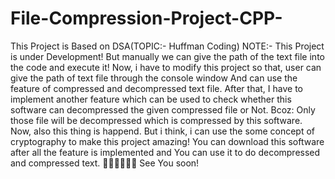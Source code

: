 # File-Compression-Project-CPP-

This Project is Based on DSA(TOPIC:- Huffman Coding)
NOTE:- This Project is under Development!
But manually we can give the path of the text file into the code and execute it!
Now, i have to modify this project so that, user can give the path of text file through the console window And can use the feature of compressed and decompressed text file.
After that, I have to implement another feature which can be used to check whether this software can decompressed the given compressed file or Not. Bcoz: Only those file will be decompressed which is compressed by this software. Now, also this thing is happend. But i think, i can use the some concept of cryptography to make this project amazing!
You can download this software after all the feature is implemented and You can use it to do decompressed and compressed text.
🤩🤩🤩🤩🤩🤩 See You soon!
